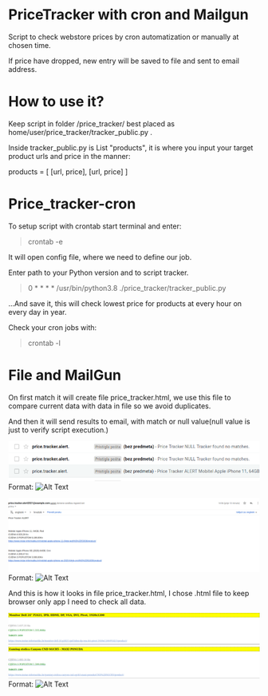 # PriceTracker with cron and Mailgun

Script to check webstore prices by cron automatization or manually at chosen time.

If price have dropped, new entry will be saved to file and sent to email address.

# How to use it?

Keep script in folder  /price_tracker/ best placed as home/user/price_tracker/tracker_public.py .

Inside tracker_public.py is List "products", it is where you input your target product urls and price in the manner:

products = [
    [url, price],
    [url, price]
]


# Price_tracker-cron

To setup script with crontab start terminal and enter:
> crontab -e

It will open config file, where we need to define our job.

Enter path to your Python version and to script tracker.

>
> 0 * * * *  /usr/bin/python3.8 ./price_tracker/tracker_public.py   

...And save it, this will check lowest price for products at every hour on every day in year.

Check your cron jobs with:
>crontab -l

# File and MailGun 

On first match it will create file price_tracker.html, we use this file to compare current data with data in file so
we avoid duplicates.


And then it will send results to email, with match or null value(null value is just to verify script execution.) 

![GitHub Logo](/email_result_list.png)
Format: ![Alt Text](url)

![GitHub Logo](/email_result.png)
Format: ![Alt Text](url)



And this is how it looks in file price_tracker.html, I chose .html file to keep browser only app I need to check all data.

![GitHub Logo](/price_tracker_file.png )
Format: ![Alt Text](url)








